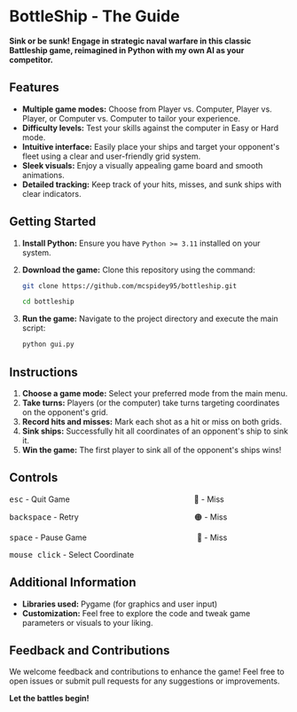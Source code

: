 # BottleShip - The Guide

**Sink or be sunk! Engage in strategic naval warfare in this classic Battleship game, reimagined in Python with my own AI as your competitor.**

## Features

- **Multiple game modes:** Choose from Player vs. Computer, Player vs. Player, or Computer vs. Computer to tailor your experience.
- **Difficulty levels:** Test your skills against the computer in Easy or Hard mode.
- **Intuitive interface:** Easily place your ships and target your opponent's fleet using a clear and user-friendly grid system.
- **Sleek visuals:** Enjoy a visually appealing game board and smooth animations.
- **Detailed tracking:** Keep track of your hits, misses, and sunk ships with clear indicators.

## Getting Started

1. **Install Python:** Ensure you have `Python >= 3.11` installed on your system.
2. **Download the game:** Clone this repository using the command:

   ```bash
   git clone https://github.com/mcspidey95/bottleship.git
   ```
   ```bash
   cd bottleship
   ```

3. **Run the game:** Navigate to the project directory and execute the main script:

   ```py
   python gui.py
   ```

## Instructions

1. **Choose a game mode:** Select your preferred mode from the main menu.
2. **Take turns:** Players (or the computer) take turns targeting coordinates on the opponent's grid.
3. **Record hits and misses:** Mark each shot as a hit or miss on both grids.
4. **Sink ships:** Successfully hit all coordinates of an opponent's ship to sink it.
5. **Win the game:** The first player to sink all of the opponent's ships wins!

## Controls

<kbd>esc</kbd> - Quit Game <span style="padding-left: 220px;">🔵 - Miss</span>

<kbd>backspace</kbd> - Retry <span style="padding-left: 205px;">🟠 - Miss</span>

<kbd>space</kbd> - Pause Game <span style="padding-left: 195px;">🔴 - Miss</span>

<kbd>mouse click</kbd> - Select Coordinate

## Additional Information

- **Libraries used:** Pygame (for graphics and user input)
- **Customization:** Feel free to explore the code and tweak game parameters or visuals to your liking.

## Feedback and Contributions

We welcome feedback and contributions to enhance the game! Feel free to open issues or submit pull requests for any suggestions or improvements.

**Let the battles begin!**

